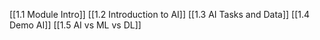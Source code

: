 [[1.1 Module Intro]]
[[1.2 Introduction to AI]]
[[1.3 AI Tasks and Data]]
[[1.4 Demo AI]]
[[1.5 AI vs ML vs DL]]